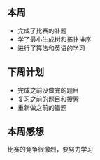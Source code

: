 ## 本周

- 完成了比赛的补题
- 学了最小生成树和拓扑排序
- 进行了算法和英语的学习

## 下周计划

- 完成之前没做完的题目
- 复习之前的题目和搜索
- 重新做之前的错题

## 本周感想

比赛的竞争很激烈，要努力学习

